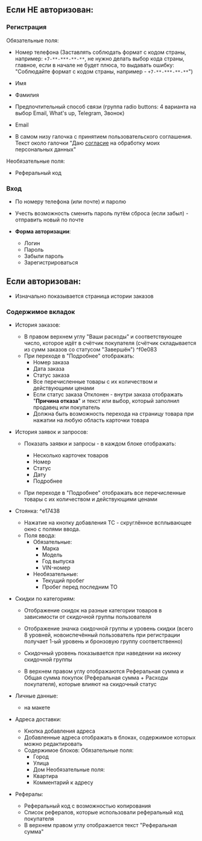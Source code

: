 ## Если НЕ авторизован:

### Регистрация

Обязательные поля:
- Номер телефона (Заставлять соблюдать формат с кодом страны, например: `+7-**-***-**-**`, не нужно делать выбор кода страны, главное, если в начале не будет плюса, то выдавать ошибку: "Соблюдайте формат с кодом страны, например - `+7-**-***-**-**`")
- Имя
- Фамилия
- Предпочтительный способ связи (группа radio buttons: 4 варианта на выбор Email, What's up, Telegram, Звонок)
- Email

- В самом низу галочка с принятием пользовательского соглашения. Текст около галочки "Даю [согласие](https://maslo-spb.ru/polzovatelskoe-soglashenie) на обработку моих персональных данных"

Необязательные поля:
- Реферальный код


### Вход
- По номеру телефона (или почте) и паролю

- Учесть возможность сменить пароль путём сброса (если забыл) - отправить новый по почте

- **Форма авторизации**:
	- Логин
	- Пароль
	- Забыли пароль
	- Зарегистрироваться

## Если авторизован:
- Изначально показывается страница истории заказов

### Содержимое вкладок
- История заказов:
	- В правом верхнем углу "Ваши расходы" и соответствующее число, которое идёт в счётчик покупателя (счётчик складывается из сумм заказов со статусом "Завершён")
	 ^f0e083
	- При переходе в "Подробнее" отображать:
		- Номер заказа
		- Дата заказа
		- Статус заказа
		- Все перечисленные товары с их количеством и действующими ценами
		- Если статус заказа Отклонен - внутри заказа отображать "**Причина отказа**" и текст или выбор, который заполнил продавец или покупатель
		- Должна быть возможность перехода на страницу товара при нажатии на любую область карточки товара

- История заявок и запросов:
	- Показать заявки и запросы - в каждом блоке отображать: 
		- Несколько карточек товаров
		- Номер
		- Статус
		- Дату
		- Подробнее

	- При переходе в "Подробнее" отображать все перечисленные товары с их количеством и действующими ценами

- Стоянка: ^e17438
	
	- Нажатие на кнопку добавления ТС - скруглённое всплывающее окно с полями ввода.
	- Поля ввода:
		- Обязательные:
			- Марка
			- Модель
			- Год выпуска
			- VIN-номер
		- Необязательные:
			- Текущий пробег
			- Пробег перед последним ТО

- Скидки по категориям:
	- Отображение скидок на разные категории товаров в зависимости от скидочной группы пользователя

	- Отображение значка скидочной группы и уровень скидки (всего 8 уровней, новоиспечённый пользователь при регистрации получает 1-ый уровень и бронзовую группу соответственно)

	- Скидочный уровень показывается при наведении на иконку скидочной группы

	- В верхнем правом углу отображаются Реферальная сумма и Общая сумма покупок (Реферальная сумма + Расходы покупателя), которые влияют на скидочный статус

- Личные данные:
	- на макете

- Адреса доставки:
	- Кнопка добавления адреса
	- Добавленные адреса отображать в блоках, содержимое которых можно редактировать
	- Содержимое блоков:
		Обязательные поля:
		- Город
		- Улица
		- Дом
		Необязательные поля:
		- Квартира
		- Комментарий к адресу

- Рефералы:
	- Реферальный код с возможностью копирования
	- Список рефералов, которые использовали реферальный код покупателя
	- В верхнем правом углу отображается текст "Реферальная сумма"